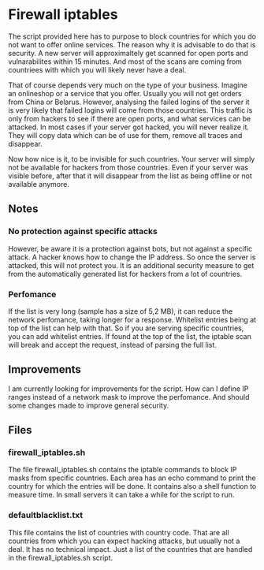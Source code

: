 # Firewall iptables 
The script provided here has to purpose to block countries for which you do not want to offer online services.
The reason why it is advisable to do that is security.
A new server will approximaltely get scanned for open ports and vulnarabilites within 15 minutes.
And most of the scans are coming from countriees with which you will likely never have a deal.

That of course depends very much on the type of your business. 
Imagine an onlineshop or a service that you offer. Usually you will not get orders from China or Belarus.
However, analysing the failed logins of the server it is very likely that failed logins will come from those countries.
This traffic is only from hackers to see if there are open ports, and what services can be attacked.
In most cases if your server got hacked, you will never realize it. 
They will copy data which can be of use for them, remove all traces and disappear.

Now how nice is it, to be invisible for such countries.
Your server will simply not be available for hackers from those countries.
Even if your server was visible before, after that it will disappear from the list as being offline 
or not available anymore.

## Notes
### No protection against specific attacks
However, be aware it is a protection against bots, but not against a specific attack.
A hacker knows how to change the IP address. So once the server is attacked, this will not protect you.
It is an additional security measure to get from the automatically generated list for hackers from a lot of countries.
### Perfomance
If the list is very long (sample has a size of 5,2 MB), it can reduce the network perfomance, taking longer for a response.
Whitelist entries being at top of the list can help with that. So if you are serving specific countries, you 
can add whitelist entries. If found at the top of the list, the iptable scan will break and accept the request, instead of parsing the full list.

## Improvements
I am currently looking for improvements for the script.
How can I define IP ranges instead of a network mask to improve the perfomance.
And should some changes made to improve general security.

## Files
### firewall_iptables.sh
The file firewall_iptables.sh contains the iptable commands to block IP masks from specific countries.
Each area has an echo command to print the country for which the entries will be done.
It contains also a shell function to measure time. In small servers it can take a while for the script to run.
### defaultblacklist.txt
This file contains the list of countries with country code.
That are all countries from which you can expect hacking attacks, but usually not a deal.
It has no technical impact. Just a list of the countries that are handled in the firewall_iptables.sh script.


